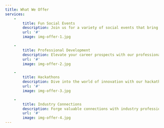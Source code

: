 ```yaml
---
title: What We Offer
services:
    -
        title: Fun Social Events
        description: Join us for a variety of social events that bring computer science students together. From game nights to movie marathons, we're all about having a good time.
        url: '#'
        image: img-offer-1.jpg

    -
        title: Professional Development
        description: Elevate your career prospects with our professional events. CSSS offers resume workshops, interview prep, and networking opportunities with industry professionals.
        url: '#'
        image: img-offer-2.jpg

    -
        title: Hackathons
        description: Dive into the world of innovation with our hackathons. Put your coding skills to the test and tackle real-world challenges. Who knows? You might just create the next big thing!
        url: '#'
        image: img-offer-3.jpg

    -
        title: Industry Connections
        description: Forge valuable connections with industry professionals. CSSS provides opportunities to explore internships, co-op placements, and mentorship programs, giving you a head start in your career.
        url: '#'
        image: img-offer-4.jpg
---
```

